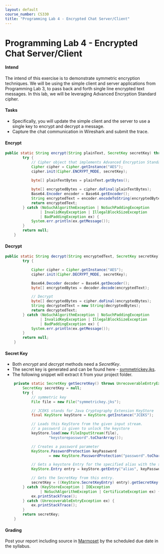 ```yaml
---
layout: default
course_number: CS330
title: "Programming Lab 4 - Encrypted Chat Server/Client"
---
```


# Programming Lab 4 - Encrypted Chat Server/Client   

#### Intend 

The intend of this exercise is to demonstrate symmetric encryption techniques. We will be using the simple client and server applications from Programming Lab 3, to pass back and forth single line encrypted text messages. In this lab, we will be leveraging Advanced Encryption Standard cipher.

#### Tasks 
- Specifically, you will update the simple client and the server to use a single key to encrypt and decrypt a message.
- Capture the chat communication in Wireshark and submit the trace.

#### Encrypt 

```java
public static String encrypt(String plainText, SecretKey secretKey) throws BadPaddingException, NoSuchPaddingException {
        try {
            // Cipher object that implements Advanced Encryption Standard
            Cipher cipher = Cipher.getInstance("AES");
            cipher.init(Cipher.ENCRYPT_MODE, secretKey);
            
            byte[] plainTextBytes = plainText.getBytes();            

            byte[] encryptedBytes = cipher.doFinal(plainTextBytes);
            Base64.Encoder encoder = Base64.getEncoder();
            String encryptedText = encoder.encodeToString(encryptedBytes);
            return encryptedText;
        } catch (NoSuchAlgorithmException | NoSuchPaddingException
                | InvalidKeyException | IllegalBlockSizeException
                | BadPaddingException ex) {
            System.err.println(ex.getMessage());
        }
        return null;
    }
```

#### Decrypt 

```java
public static String decrypt(String encryptedText, SecretKey secretKey) throws InvalidKeyException {
        try {

            Cipher cipher = Cipher.getInstance("AES");
            cipher.init(Cipher.DECRYPT_MODE, secretKey);

            Base64.Decoder decoder = Base64.getDecoder();
            byte[] encryptedBytes = decoder.decode(encryptedText);

            // Decrypt
            byte[] decryptedBytes = cipher.doFinal(encryptedBytes);
            String decryptedText = new String(decryptedBytes);
            return decryptedText;
        } catch (NoSuchAlgorithmException | NoSuchPaddingException
                | InvalidKeyException | IllegalBlockSizeException
                | BadPaddingException ex) {
            System.err.println(ex.getMessage());
        }
        return null;
    }
```

#### Secret Key
- Both _encrypt_ and _decrypt_ methods need a _SecretKey_. 
- The secret key is generated and can be found here - [symmetrickey.jks](symmetrickey.jks).
- The following snippet will extract it from your project folder. 

```java
    private static SecretKey getSecretKey() throws UnrecoverableEntryException {
        SecretKey secretKey = null;
        try {
            // symmetric key
            File file = new File("symmetrickey.jks");

            // JCEKS stands for Java Cryptography Extension KeyStore
            final KeyStore keyStore = KeyStore.getInstance("JCEKS");

            // Loads this KeyStore from the given input stream.
            // a password is given to unlock the keystore
            keyStore.load(new FileInputStream(file),
                    "keystorepassword".toCharArray());

            // Creates a password parameter
            KeyStore.PasswordProtection keyPassword
                    = new KeyStore.PasswordProtection("password".toCharArray());

            // Gets a keystore Entry for the specified alias with the specified protection parameter
            KeyStore.Entry entry = keyStore.getEntry("alias", keyPassword);

            // Gets the SecretKey from this entry.
            secretKey = ((KeyStore.SecretKeyEntry) entry).getSecretKey();
        } catch (KeyStoreException | IOException
                | NoSuchAlgorithmException | CertificateException ex) {
            ex.printStackTrace();
        } catch (UnrecoverableEntryException ex) {
            ex.printStackTrace();
        }
        return secretKey;
    }
```

#### Grading

Post your report including source in [Marmoset](https://cs.ycp.edu/marmoset) by the scheduled due date in the syllabus.
